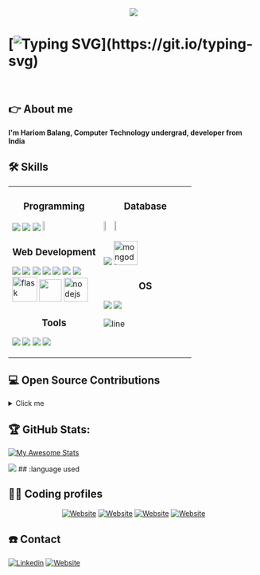 <div align="center">
 <img src="https://c.tenor.com/qJ5evVs-_uUAAAAC/coding.gif">    
</div>  

# [![Typing SVG](https://readme-typing-svg.herokuapp.com?lines=%F0%9D%90%87%F0%9D%90%9E%F0%9D%90%A5%F0%9D%90%A5%F0%9D%90%A8+%F0%9D%90%AD%F0%9D%90%A1%F0%9D%90%9E%F0%9D%90%AB%F0%9D%90%9E%2C+%3C%F0%9D%9A%8D%F0%9D%9A%8E%F0%9D%9A%9F%F0%9D%9A%8E%F0%9D%9A%95%F0%9D%9A%98%F0%9D%9A%99%F0%9D%9A%8E%F0%9D%9A%9B%F0%9D%9A%9C%2F%3E!)](https://git.io/typing-svg) 

<br>

## :point_right: About me
<strong> I'm Hariom Balang, Computer Technology undergrad, developer from India </strong>

## :hammer_and_wrench: Skills

<table>
<tr>
<td width="50%" valign="top">
 <h3 align="center"> Programming </h3>
      
   <a href="https://en.wikipedia.org/wiki/C_(programming_language)"><img src="https://img.icons8.com/color/48/undefined/c-programming.png"/></a>
   <a href="https://en.wikipedia.org/wiki/C%2B%2B"><img src="https://img.icons8.com/color/48/undefined/c-plus-plus-logo.png"/></a>
   <a href="https://www.python.org/"><img src="https://img.icons8.com/fluency/48/undefined/python.png"/></a>
   <a href="https://www.gnu.org/software/bash/"><img src="https://img.icons8.com/plasticine/100/undefined/bash.png" width="12%"/></a>

     
<h3 align="center"> Web Development </h3>
     
 <a href="https://en.wikipedia.org/wiki/HTML"><img src="https://img.icons8.com/color/48/undefined/html-5--v1.png"/></a>
 <a href="https://en.wikipedia.org/wiki/CSS"><img src="https://img.icons8.com/color/48/undefined/css3.png"/></a>
 <a href="https://en.wikipedia.org/wiki/JavaScript"><img src="https://img.icons8.com/color/48/undefined/javascript--v1.png"/></a>
 <a href="https://www.djangoproject.com/"><img src="https://img.icons8.com/color/48/undefined/django.png"/></a>
 <a href="https://getbootstrap.com/"><img src="https://img.icons8.com/color/48/undefined/bootstrap.png"/></a>
 <a href="https://reactjs.org/"><img src="https://img.icons8.com/color/48/undefined/react-native.png"/></a>
 <a href="https://tailwindcss.com/"><img src="https://img.icons8.com/color/48/000000/tailwindcss.png"/></a>
 <br />
 <a href="https://flask.palletsprojects.com/en/2.3.x/"><img width="50" height="50" src="https://img.icons8.com/ios/50/FFFFFF/flask.png" alt="flask" /></a>
 <a href="https://fastapi.tiangolo.com/lo/"><img width="45" height="45" src="https://github.com/PritamSarbajna/PritamSarbajna/assets/90236635/1bdf48d6-08c3-411e-af8c-80310596f131" /></a>
  <a href="https://nodejs.org/en"><img width="48" height="48" src="https://img.icons8.com/color/48/nodejs.png" alt="nodejs"/></a>

 <h3 align="center"> Tools </h3>
     
 <a href="https://code.visualstudio.com/"><img src="https://img.icons8.com/fluency/48/undefined/visual-studio.png"/></a>
 <a href="https://www.jetbrains.com/pycharm/"><img src="https://img.icons8.com/color/48/undefined/pycharm.png"/></a>
 <a href="https://www.jetbrains.com/idea/"><img src="https://img.icons8.com/color/48/undefined/intellij-idea.png"/></a>
 <a href="https://developer.android.com/studio"><img src="https://img.icons8.com/color/48/undefined/android-studio--v3.png"/></a>

</td>
   
<td width="50%" valign="top"> 


  
<h3 align="center"> Database </h3>

  <a href="https://en.wikipedia.org/wiki/SQL"><img src="https://img.icons8.com/external-flat-juicy-fish/60/000000/external-sql-coding-and-development-flat-flat-juicy-fish.png" width="10%"/></a>     <a href="https://www.sqlite.org/index.html"><img src="https://cdn.jsdelivr.net/gh/devicons/devicon/icons/sqlite/sqlite-original.svg" width="10%"/></a>
 
  <a href="https://www.mysql.com/"><img src="https://img.icons8.com/color/48/000000/mysql-logo.png"/></a>
  <a href="https://www.mysql.com/"><img width="48" height="48" src="https://img.icons8.com/color/48/mongodb.png" alt="mongodb"/></a>
     
<h3 align="center"> OS </h3>

  <a href="https://www.microsoft.com/en-in/"><img src="https://img.icons8.com/color/48/undefined/windows-logo.png"/></a>
  <a href="https://www.linux.org/"><img src="https://img.icons8.com/color/48/undefined/linux--v1.png"/></a>
 
![line](https://user-images.githubusercontent.com/1612112/89610802-d9f02000-d8be-11ea-873f-aa51c23073e5.png)
</td>
</tr>

</table>


## :computer: Open Source Contributions

<details>
<summary>Click me</summary>


 
</details>
  
## :trophy: GitHub Stats:
[![My Awesome Stats](https://awesome-github-stats.azurewebsites.net/user-stats/hariom710?cardType=github&theme=nightowl)](https://git.io/awesome-stats-card)

<img src="https://github-readme-streak-stats.herokuapp.com?user=hariom710&theme=tokyonight_duo">
## :language used

## :man_technologist: Coding profiles

<div align="center">
 <a href="https://auth.geeksforgeeks.org/user/#"><img src="https://img.shields.io/badge/GeeksforGeeks-gray?style=for-the-badge&logo=geeksforgeeks&logoColor=35914c" alt="Website"/></a>
 <a href="https://leetcode.com/#/"><img src="https://img.shields.io/badge/LeetCode-000000?style=for-the-badge&logo=LeetCode&logoColor=#d16c06" alt="Website"/></a>
 <a href="https://www.hackerrank.com/hariombalang"><img src="https://img.shields.io/badge/-Hackerrank-2EC866?style=for-the-badge&logo=HackerRank&logoColor=white" alt="Website"/></a>
 <a href="https://www.codechef.com/users/hariom710"><img src="https://img.shields.io/badge/CodeChef-%23964B00.svg?style=for-the-badge&logo=CodeChef&logoColor=white" alt="Website"/></a>
</div> 





## :phone: Contact
  <a href="https://www.linkedin.com/in/"><img src="https://img.icons8.com/color/48/undefined/linkedin.png" alt="Linkedin"/></a>
  <a href="https://#/"><img src="https://img.icons8.com/doodle/48/undefined/domain.png" alt="Website"/></a>
